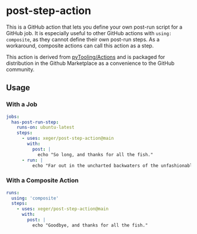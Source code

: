 # post-step-action

This is a GitHub action that lets you define your own post-run script for a GitHub job.
It is especially useful to other GitHub actions with `using: composite`, as they cannot define their own post-run steps.
As a workaround, composite actions can call this action as a step.

This action is derived from [pyTooling/Actions](https://github.com/pyTooling/Actions/tree/main/with-post-step) and is packaged for distribution in the Github Marketplace as a convenience to the GitHub community.

## Usage

### With a Job

```yaml
jobs:
  has-post-run-step:
    runs-on: ubuntu-latest
    steps:
      - uses: xeger/post-step-action@main
        with:
          post: |
            echo "So long, and thanks for all the fish."
      - run: |
          echo "Far out in the uncharted backwaters of the unfashionable end of the western spiral arm of the Galaxy lies a small unregarded yellow sun."
```

### With a Composite Action

```yaml
runs:
  using: 'composite'
  steps:
    - uses: xeger/post-step-action@main
      with:
        post: |
          echo "Goodbye, and thanks for all the fish."
```
